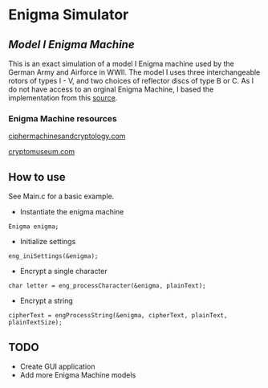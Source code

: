 # Enigma Simulator
## _Model I Enigma Machine_
This is an exact simulation of a model I Enigma machine used by the German Army and Airforce in WWII. The model I uses three interchangeable rotors of types I - V, and two choices of reflector discs of type B or C. As I do not have access to an orginal Enigma Machine, I based the implementation from this [source](https://www.ciphermachinesandcryptology.com/en/enigmatech.htm).
### Enigma Machine resources
[ciphermachinesandcryptology.com](https://www.ciphermachinesandcryptology.com/)

[cryptomuseum.com](https://www.cryptomuseum.com/crypto/enigma/i/index.htm)
## How to use
See Main.c for a basic example.
- Instantiate the enigma machine
```
Enigma enigma;
```
- Initialize settings
```
eng_iniSettings(&enigma);
```
- Encrypt a single character
```
char letter = eng_processCharacter(&enigma, plainText);
```
- Encrypt a string
```
cipherText = engProcessString(&enigma, cipherText, plainText, plainTextSize);
```
## TODO
- Create GUI application
- Add more Enigma Machine models
